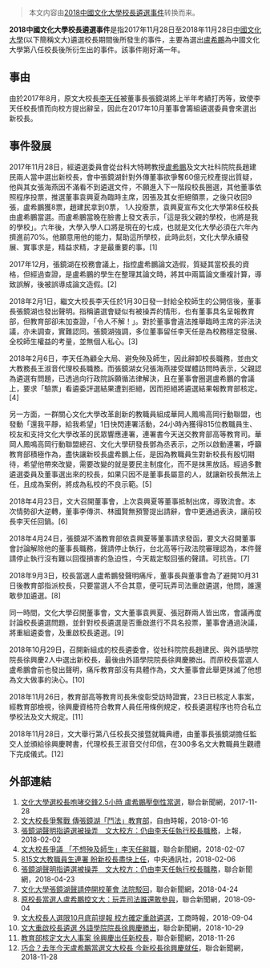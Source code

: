 > 本文内容由[2018中國文化大學校長遴選事件](https://zh.wikipedia.org/wiki/2018中國文化大學校長遴選事件)转换而来。


**2018中國文化大學校長遴選事件**是指2017年11月28日至2018年11月28日[中國文化大學](https://zh.wikipedia.org/wiki/中國文化大學 "wikilink")(以下簡稱文大)遴選校長期間後所發生的事件，主要為選出[盧希鵬](../Page/盧希鵬.md "wikilink")為中國文化大學第八任校長後所衍生出的事件。該事件剛好滿一年。

## 事由

由於2017年8月，原文大校長[李天任](../Page/李天任.md "wikilink")被董事長張鏡湖將上半年考績打丙等，致使李天任校長憤而向校方提出辭呈，因此在2017年10月董事會籌組遴選委員會來選出新校長。

## 事件發展

2017年11月28日，經遴選委員會從台科大特聘教授[盧希鵬](../Page/盧希鵬.md "wikilink")及文大社科院院長趙建民兩人當中選出新校長，會中張鏡湖針對外傳董事欲爭奪60億元校產提出質疑，他與其女張海燕因不滿看不到遴選文件，不願進入下一階段校長圈選，其他董事依照程序投票，推選董事袁興夏為臨時主席，因張及其女拒絕領票，之後只收回9張，盧希鵬獲8票，趙建民拿到0票， 1人投廢票，袁興夏宣布文化大學第8任校長由盧希鵬當選。而盧希鵬當晚在臉書上發文表示，「這是我父親的學校，也將是我的學校」。六年後，大學入學人口將是現在的七成，也就是文化大學必須在六年內擠進前70%。他願意用他的能力，幫助這所學校，此時此刻，文化大學永續發展、實事求是，精益求精，才是最重要的事。\[1\]

2017年12月，張鏡湖在校務會議上，指控盧希鵬論文造假，質疑其當校長的資格，但經過查證，是盧希鵬的學生在整理其論文時，將其中兩篇論文重複計算，導致誤解，後被誤導成論文造假。\[2\]

2018年2月1日，繼文大校長李天任於1月30日發一封給全校師生的公開信後，董事長張鏡湖也發出聲明。指稱遴選會疑似有被操弄的情形，也有董事具名呈報教育部，但教育部卻未加查證，「令人不解！」。對於董事會違法推舉臨時主席的非法決議，亦未調查，實難認同。張鏡湖強調，多位董事留任李天任是為校務穩定發展、全校師生權益的考量，並無個人私心。\[3\]

2018年2月6日，李天任為顧全大局、避免殃及師生，因此辭卸校長職務，並由文大教務長王淑音代理校長職務。而張鏡湖女兒張海燕接受媒體訪問時表示，父親認為遴選有問題，已透過向行政院訴願循法律解決，且在董事會圈選盧希鵬的會議上，要求「驗票」看遴委評選結果遭到拒絕，因而拒絕將遴選結果報教育部核定。\[4\]

另一方面，一群關心文化大學改革創新的教職員組成華岡人鳳鳴高岡行動聯盟，也發動「還我平靜，給我希望」1日快閃連署活動，24小時內獲得815位教職員生、校友和支持文化大學改革的民眾響應連署，連署書今天送交教育部高等教育司。華岡人鳳鳴高岡行動聯盟總召、文化大學研發長鄧為丞表示，之所以啟動連署，呼籲教育部積極作為，盡快讓新校長盧希鵬上任，是因為教職員生對新校長有殷切期待，希望他帶來改變，需要改變的就是要民主制度化，而不是抹黑放話。經過多數遴選委員及董事選出來的校長，如果只因不是董事長屬意的人，就讓新校長無法上任，且成為案例，將成為私校的不良示範。\[5\]

2018年4月23日，文大召開董事會，上次袁興夏等董事抵制出席，導致流會。本次情勢卻大逆轉，董事李傳洪、林國賢無預警提出請辭，會中更通過表決，讓前校長李天任回鍋。\[6\]

2018年4月24日，張鏡湖不滿教育部依袁興夏等董事請求發函，要文大召開董事會討論解除他的董事長職務，聲請停止執行，台北高等行政法院審理認為，本件聲請停止執行沒有難以回復損害的急迫性，今天裁定駁回張的聲請。可抗告。\[7\]

2018年9月3日，校長當選人盧希鵬發聲明痛斥，董事長與董事會為了避開10月31日後教育部指派校長，只要當選人不合其意，便可玩弄司法重啟遴選，他問，誰還敢參加遴選。\[8\]

同一時間，文化大學召開董事會，文大董事袁興夏、張冠群兩人皆出席，會議再度討論校長遴選問題，並針對校長遴選是否重啟進行不具名投票，董事會通過決議，將重組遴委會，及重啟校長遴選。\[9\]

2018年10月29日，召開新組成的校長遴委會，從社科院院長趙建民、與外語學院院長徐興慶2人中選出新校長，最後由外語學院院長徐興慶勝出。而原校長當選人盧希鵬會前也發出聲明，痛斥教育部沒有具體作為，文大董事會此舉更抹滅了他想為文大做事的決心。\[10\]

2018年11月26日，教育部高等教育司長朱俊彰受訪時證實，23日已核定人事案，經教育部檢視，徐興慶資格符合教育人員任用條例規定，校長遴選程序也符合私立學校法及文大規定。\[11\]

2018年11月28日，文大舉行第八任校長交接暨就職典禮，由董事長張鏡湖擔任監交人並頒給徐興慶聘書，代理校長王淑音交付印信，在300多名文大教職員生觀禮下完成儀式。\[12\]

## 外部連結

1.  [文化大學選校長咆哮交鋒2.5小時 盧希鵬壓倒性當選](https://udn.com/news/story/6928/2845112?from=udn-referralnews_ch2artbottom)，聯合新聞網，2017-11-28
2.  [文大校長爭奪戰 傳張鏡湖「鬥法」教育部](http://news.ltn.com.tw/news/life/breakingnews/2312946)，自由時報，2018-01-16
3.  [張鏡湖聲明指遴選被操弄　文大校方：仍由李天任執行校長職務](https://www.upmedia.mg/news_info.php?SerialNo=34587)，上報，2018-02-02
4.  [文大校長爭議 「不想殃及師生」李天任辭職](https://udn.com/news/story/11319/2972088)，聯合新聞網，2018-02-07
5.  [815文大教職員生連署 盼新校長盡快上任](https://www.cna.com.tw/news/ahel/201802080088.aspx)，中央通訊社，2018-02-06
6.  [張鏡湖聲明指遴選被操弄　文大校方：仍由李天任執行校長職務](https://udn.com/news/story/7266/3102718)，聯合新聞網，2018-04-23
7.  [文化大學張鏡湖聲請停開校董會 法院駁回](https://udn.com/news/story/6928/3104977?from=udn-referralnews_ch2artbottom)，聯合新聞網，2018-04-24
8.  [原校長當選人盧希鵬控文大：玩弄司法誰還敢參與](https://udn.com/news/story/7266/3347458)，聯合新聞網，2018-09-04
9.  [文大校長人選限10月底前提報 校方確定重啟遴選](https://m.ctee.com.tw/livenews/ch/20180904001968-260405)，工商時報，2018-09-04
10. [文大重啟校長遴選 外語學院院長徐興慶勝出](https://udn.com/news/story/6928/3449152?from=udn-referralnews_ch2artbottom)，聯合新聞網，2018-10-29
11. [教育部核定文大人事案 徐興慶出任新校長](https://udn.com/news/story/6928/3503737?from=udn-referralnews_ch2artbottom)，聯合新聞網，2018-11-26
12. [巧合？去年今天盧希鵬當選文大校長 今新校長徐興慶就任](https://udn.com/news/story/7266/3506779)，聯合新聞網，2018-11-28